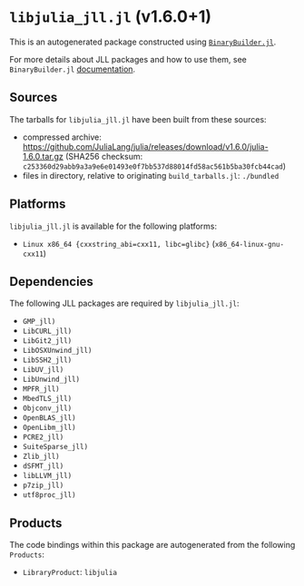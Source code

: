 # `libjulia_jll.jl` (v1.6.0+1)

This is an autogenerated package constructed using [`BinaryBuilder.jl`](https://github.com/JuliaPackaging/BinaryBuilder.jl).

For more details about JLL packages and how to use them, see `BinaryBuilder.jl` [documentation](https://juliapackaging.github.io/BinaryBuilder.jl/dev/jll/).

## Sources

The tarballs for `libjulia_jll.jl` have been built from these sources:

* compressed archive: https://github.com/JuliaLang/julia/releases/download/v1.6.0/julia-1.6.0.tar.gz (SHA256 checksum: `c253360d29abb9a3a9e6e01493e0f7bb537d88014fd58ac561b5ba30fcb44cad`)
* files in directory, relative to originating `build_tarballs.jl`: `./bundled`

## Platforms

`libjulia_jll.jl` is available for the following platforms:

* `Linux x86_64 {cxxstring_abi=cxx11, libc=glibc}` (`x86_64-linux-gnu-cxx11`)

## Dependencies

The following JLL packages are required by `libjulia_jll.jl`:

* `GMP_jll)`
* `LibCURL_jll)`
* `LibGit2_jll)`
* `LibOSXUnwind_jll)`
* `LibSSH2_jll)`
* `LibUV_jll)`
* `LibUnwind_jll)`
* `MPFR_jll)`
* `MbedTLS_jll)`
* `Objconv_jll)`
* `OpenBLAS_jll)`
* `OpenLibm_jll)`
* `PCRE2_jll)`
* `SuiteSparse_jll)`
* `Zlib_jll)`
* `dSFMT_jll)`
* `libLLVM_jll)`
* `p7zip_jll)`
* `utf8proc_jll)`

## Products

The code bindings within this package are autogenerated from the following `Products`:

* `LibraryProduct`: `libjulia`
